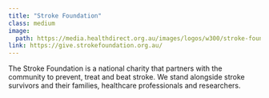 ```yaml
---
title: "Stroke Foundation"
class: medium
image: 
  path: https://media.healthdirect.org.au/images/logos/w300/stroke-foundation-logo-014362.png
link: https://give.strokefoundation.org.au/
---
```

The Stroke Foundation is a national charity that partners with the community to prevent, treat and beat stroke. We stand alongside stroke survivors and their families, healthcare professionals and researchers.